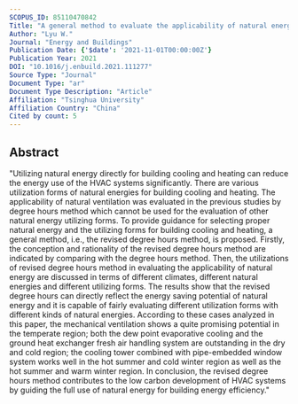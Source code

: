 ```yaml
---
SCOPUS_ID: 85110470842
Title: "A general method to evaluate the applicability of natural energy for building cooling and heating: Revised degree hours"
Author: "Lyu W."
Journal: "Energy and Buildings"
Publication Date: {'$date': '2021-11-01T00:00:00Z'}
Publication Year: 2021
DOI: "10.1016/j.enbuild.2021.111277"
Source Type: "Journal"
Document Type: "ar"
Document Type Description: "Article"
Affiliation: "Tsinghua University"
Affiliation Country: "China"
Cited by count: 5
---
```


## Abstract
"Utilizing natural energy directly for building cooling and heating can reduce the energy use of the HVAC systems significantly. There are various utilization forms of natural energies for building cooling and heating. The applicability of natural ventilation was evaluated in the previous studies by degree hours method which cannot be used for the evaluation of other natural energy utilizing forms. To provide guidance for selecting proper natural energy and the utilizing forms for building cooling and heating, a general method, i.e., the revised degree hours method, is proposed. Firstly, the conception and rationality of the revised degree hours method are indicated by comparing with the degree hours method. Then, the utilizations of revised degree hours method in evaluating the applicability of natural energy are discussed in terms of different climates, different natural energies and different utilizing forms. The results show that the revised degree hours can directly reflect the energy saving potential of natural energy and it is capable of fairly evaluating different utilization forms with different kinds of natural energies. According to these cases analyzed in this paper, the mechanical ventilation shows a quite promising potential in the temperate region; both the dew point evaporative cooling and the ground heat exchanger fresh air handling system are outstanding in the dry and cold region; the cooling tower combined with pipe-embedded window system works well in the hot summer and cold winter region as well as the hot summer and warm winter region. In conclusion, the revised degree hours method contributes to the low carbon development of HVAC systems by guiding the full use of natural energy for building energy efficiency."
